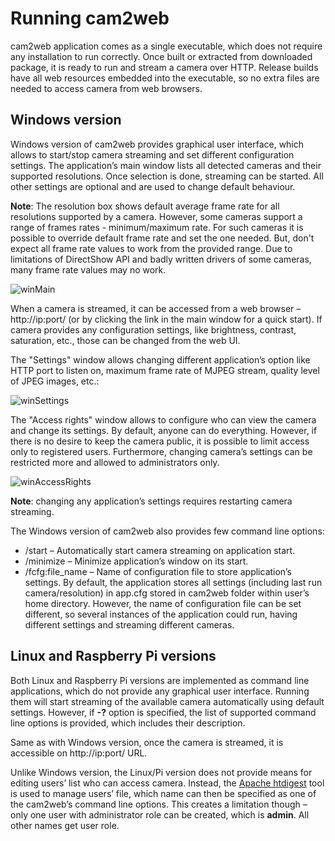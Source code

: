 # Running cam2web
cam2web application comes as a single executable, which does not require any installation to run correctly. Once built or extracted from downloaded package, it is ready to run and stream a camera over HTTP.  Release builds have all web resources embedded into the executable, so no extra files are needed to access camera from web browsers.

## Windows version
Windows version of cam2web provides graphical user interface, which allows to start/stop camera streaming and set different configuration settings. The application’s main window lists all detected cameras and their supported resolutions. Once selection is done, streaming can be started. All other settings are optional and are used to change default behaviour.

**Note**: The resolution box shows default average frame rate for all resolutions supported by a camera. However, some cameras support a range of frames rates - minimum/maximum rate. For such cameras it is possible to override default frame rate and set the one needed. But, don't expect all frame rate values to work from the provided range. Due to limitations of DirectShow API and badly written drivers of some cameras, many frame rate values may no work.

![winMain](https://github.com/cvsandbox/cam2web/blob/master/images/win_main.png)

When a camera is streamed, it can be accessed from a web browser – http://ip:port/ (or by clicking the link in the main window for a quick start). If camera provides any configuration settings, like brightness, contrast, saturation, etc., those can be changed from the web UI.

The "Settings" window allows changing different application’s option like HTTP port to listen on, maximum frame rate of MJPEG stream, quality level of JPEG images, etc.:

![winSettings](https://github.com/cvsandbox/cam2web/blob/master/images/win_settings.png)

The "Access rights" window allows to configure who can view the camera and change its settings. By default, anyone can do everything. However, if there is no desire to keep the camera public, it is possible to limit access only to registered users. Furthermore, changing camera’s settings can be restricted more and allowed to administrators only.

![winAccessRights](https://github.com/cvsandbox/cam2web/blob/master/images/win_access_rights.png)

**Note**: changing any application’s settings requires restarting camera streaming.

The Windows version of cam2web also provides few command line options:
* /start – Automatically start camera streaming on application start.
* /minimize – Minimize application’s window on its start.
* /fcfg:file_name – Name of configuration file to store application’s settings. By default, the application stores all settings (including last run camera/resolution) in app.cfg stored in cam2web folder within user’s home directory. However, the name of configuration file can be set different, so several instances of the application could run, having different settings and streaming different cameras.

## Linux and Raspberry Pi versions
Both Linux and Raspberry Pi versions are implemented as command line applications, which do not provide any graphical user interface. Running them will start streaming of the available camera automatically using default settings. However, if **-?** option is specified, the list of supported command line options is provided, which includes their description.

Same as with Windows version, once the camera is streamed, it is accessible on http://ip:port/ URL.

Unlike Windows version, the Linux/Pi version does not provide means for editing users’ list who can access camera. Instead, the [Apache htdigest](https://httpd.apache.org/docs/2.4/programs/htdigest.html) tool is used to manage users’ file, which name can then be specified as one of the cam2web’s command line options. This creates a limitation though – only one user with administrator role can be created, which is **admin**. All other names get user role.

